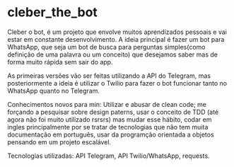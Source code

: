 # cleber_the_bot

Cleber o bot, é um projeto que envolve muitos aprendizados pessoais e vai estar em constante desenvolvimento.
A ideia principal é fazer um bot para WhatsApp, que seja um bot de busca para perguntas simples(como definição de uma palavra ou um conceito) que desejamos saber mas de forma muito rápida sem sair do app.

As primeiras versões vão ser feitas utilizando a API do Telegram, mas posteriormente a ideia é utilizar o Twilio para fazer o bot funcionar tanto no WhatsApp quanto no Telegram.

Conhecimentos novos para min: Utilizar e abusar de clean code; me forçando a pesquisar sobre design paterns, usar o conceito de TDD (até agora não foi muito utilizado rsrsrs) mas mudar esse hábito, codar em ingles principalmente por se tratar de tecnologias que não tem muita documentação em português, usar da programção orientada a objetos pensando em um projeto escalável.

Tecnologias utilizadas: API Telegram, API Twilio/WhatsApp, requests.
